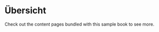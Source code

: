 # Übersicht

Check out the content pages bundled with this sample book to see more.

```{tableofcontents}
```
